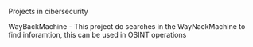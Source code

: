 Projects in cibersecurity 

WayBackMachine - This project do searches in the WayNackMachine to find inforamtion, this can be used in OSINT operations
